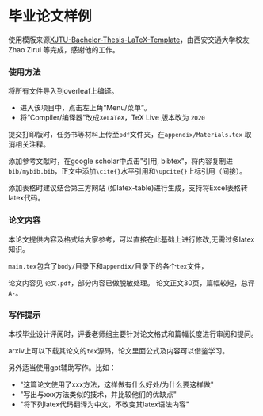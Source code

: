 # 毕业论文样例


使用模版来源[XJTU-Bachelor-Thesis-LaTeX-Template](https://github.com/1989Ryan/XJTU-Bachelor-Thesis-LaTeX-Template)，由西安交通大学校友 Zhao Zirui 等完成，感谢他的工作。

### 使用方法

将所有文件导入到overleaf上编译。
 - 进入该项目中，点击左上角“Menu/菜单”。
 - 将“Compiler/编译器”改成`XeLaTeX`，TeX Live 版本改为 `2020`


提交打印版时，任务书等材料上传至`pdf`文件夹，在`appendix/Materials.tex` 取消相关注释。

添加参考文献时，在google scholar中点击"引用, bibtex"，将内容复制进`bib/mybib.bib`，正文中添加`\cite{}`水平引用和`\upcite{}`上标引用（间接）。

添加表格时建议结合第三方网站 (如latex-table)进行生成，支持将Excel表格转latex代码。

### 论文内容

本论文提供内容及格式给大家参考，可以直接在此基础上进行修改,无需过多latex知识。

`main.tex`包含了`body/`目录下和`appendix/`目录下的各个`tex`文件，

论文内容见 `论文.pdf`，部分内容已做脱敏处理。
论文正文30页，篇幅较短，总评`A-`。

### 写作提示

本校毕业设计评阅时，评委老师组主要针对论文格式和篇幅长度进行审阅和提问。

arxiv上可以下载其论文的`tex`源码，论文里面公式及内容可以借鉴学习。

另外适当使用gpt辅助写作。比如：
 - "这篇论文使用了xxx方法，这样做有什么好处/为什么要这样做"
 - "写出与xxx方法类似的技术，并比较他们的优缺点"
 - "将下列latex代码翻译为中文，不改变其latex语法内容"
